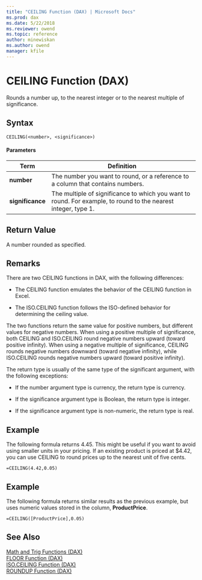 ```yaml
---
title: "CEILING Function (DAX) | Microsoft Docs"
ms.prod: dax
ms.date: 5/22/2018
ms.reviewer: owend
ms.topic: reference
author: minewiskan
ms.author: owend
manager: kfile
---
```

# CEILING Function (DAX)
Rounds a number up, to the nearest integer or to the nearest multiple of significance.  
  
## Syntax  
  
```dax
CEILING(<number>, <significance>)  
```
  
#### Parameters  
  
|Term|Definition|  
|--------|--------------|  
|**number**|The number you want to round, or a reference to a column that contains numbers.|  
|**significance**|The multiple of significance to which you want to round. For example, to round to the nearest integer, type 1.|  
  
## Return Value  
A number rounded as specified.  
  
## Remarks  
There are two CEILING functions in DAX, with the following differences:  
  
-   The CEILING function emulates the behavior of the CEILING function in Excel.  
  
-   The ISO.CEILING function follows the ISO-defined behavior for determining the ceiling value.  
  
The two functions return the same value for positive numbers, but different values for negative numbers.  When using a positive multiple of significance, both CEILING and ISO.CEILING round negative numbers upward (toward positive infinity).  When using a negative multiple of significance, CEILING rounds negative numbers downward (toward negative infinity), while ISO.CEILING rounds negative numbers upward (toward positive infinity).  
  
The return type is usually of the same type of the significant argument, with the following exceptions:  
  
-   If the number argument type is currency, the return type is currency.  
  
-   If the significance argument type is Boolean, the return type is integer.  
  
-   If the significance argument type is non-numeric, the return type is real.  
  
## Example  
The following formula returns 4.45. This might be useful if you want to avoid using smaller units in your pricing. If an existing product is priced at $4.42, you can use CEILING to round prices up to the nearest unit of five cents.  
  
```dax
=CEILING(4.42,0.05)  
```
  
## Example  
The following formula returns similar results as the previous example, but uses numeric values stored in the column, **ProductPrice**.  
  
```dax
=CEILING([ProductPrice],0.05)  
```
  
## See Also  
[Math and Trig Functions &#40;DAX&#41;](math-and-trig-functions-dax.md)  
[FLOOR Function &#40;DAX&#41;](floor-function-dax.md)  
[ISO.CEILING Function &#40;DAX&#41;](iso-ceiling-function-dax.md)  
[ROUNDUP Function &#40;DAX&#41;](roundup-function-dax.md)  
  
